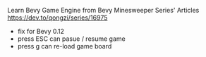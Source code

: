 Learn Bevy Game Engine from Bevy Minesweeper Series' Articles
https://dev.to/qongzi/series/16975

- fix for Bevy 0.12
- press ESC can pasue / resume game
- press g can re-load game board
